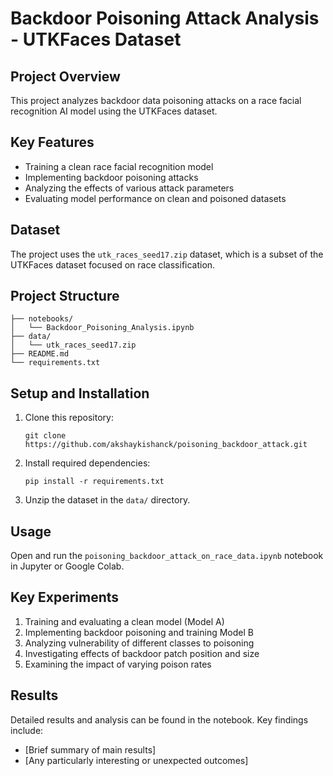 # Backdoor Poisoning Attack Analysis - UTKFaces Dataset

## Project Overview

This project analyzes backdoor data poisoning attacks on a race facial recognition AI model using the UTKFaces dataset.

## Key Features

- Training a clean race facial recognition model
- Implementing backdoor poisoning attacks
- Analyzing the effects of various attack parameters
- Evaluating model performance on clean and poisoned datasets

## Dataset

The project uses the `utk_races_seed17.zip` dataset, which is a subset of the UTKFaces dataset focused on race classification.

## Project Structure

```
├── notebooks/
│   └── Backdoor_Poisoning_Analysis.ipynb
├── data/
│   └── utk_races_seed17.zip
├── README.md
└── requirements.txt
```

## Setup and Installation

1. Clone this repository:
   ```
   git clone https://github.com/akshaykishanck/poisoning_backdoor_attack.git
   ```

2. Install required dependencies:
   ```
   pip install -r requirements.txt
   ```

3. Unzip the dataset in the `data/` directory.

## Usage

Open and run the `poisoning_backdoor_attack_on_race_data.ipynb` notebook in Jupyter or Google Colab.

## Key Experiments

1. Training and evaluating a clean model (Model A)
2. Implementing backdoor poisoning and training Model B
3. Analyzing vulnerability of different classes to poisoning
4. Investigating effects of backdoor patch position and size
5. Examining the impact of varying poison rates

## Results

Detailed results and analysis can be found in the notebook. Key findings include:
- [Brief summary of main results]
- [Any particularly interesting or unexpected outcomes]
